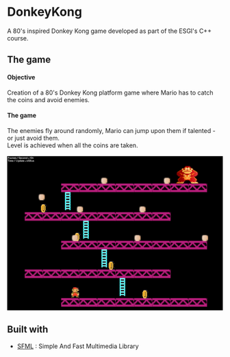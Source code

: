 
# DonkeyKong
A 80's inspired Donkey Kong game developed as part of the ESGI's C++ course.

## The game
#### Objective
Creation of a 80's Donkey Kong platform game where Mario has to catch the coins and avoid enemies.
#### The game
The enemies fly around randomly, Mario can jump upon them if talented - or just avoid them. </br> 
Level is achieved when all the coins are taken.</br> </br>
![game](https://github.com/Daxxxan/DonkeyKong/blob/master/assets/images/dk.PNG "DK")
## Built with 
- [SFML](https://www.sfml-dev.org/) : Simple And Fast Multimedia Library
